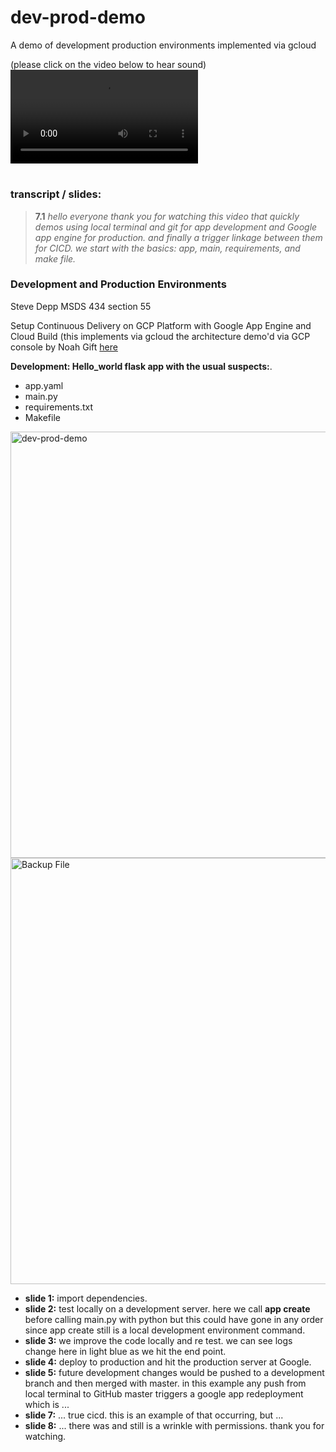 # dev-prod-demo
A demo of development production environments implemented via gcloud

(please click on the video below to hear sound)   
![demo](https://user-images.githubusercontent.com/38410965/111925621-0a688100-8a80-11eb-8087-4662b5a78992.mp4)

#

### transcript / slides: 

> **7.1** *hello everyone thank you for watching this video that quickly demos using local terminal and git for app development and Google app engine for production.  and finally a trigger linkage between them for CICD.  we start with the basics: app, main, requirements, and make file.* 

### Development and Production Environments
Steve Depp MSDS 434 section 55 

Setup Continuous Delivery on GCP Platform with Google App Engine and Cloud Build
(this implements via gcloud the architecture demo'd via GCP console by Noah Gift [here](https://www.youtube.com/watch?v=_TfWdOvQXwU)

**Development: Hello_world flask app with the usual suspects:**.  
- app.yaml
-	main.py
-	requirements.txt
-	Makefile

<img width="682" alt="dev-prod-demo" src="https://user-images.githubusercontent.com/38410965/112039665-a941bb80-8b1a-11eb-941c-7e5985e9c466.png">

<img width="682" alt="Backup File" src="https://user-images.githubusercontent.com/38410965/112039674-aba41580-8b1a-11eb-830b-4ef21b36cf20.png">

   

- **slide 1:** import dependencies.  
- **slide 2:** test locally on a development server.  here we call **app create** before calling main.py with python but this could have gone in any order since app create still is a local development environment command.   
- **slide 3:** we improve the code locally and re test.  we can see logs change here in light blue as we hit the end point.     
- **slide 4:** deploy to production and hit the production server at Google.  
- **slide 5:** future development changes would be pushed to a development branch and then merged with master.  in this example any push from local terminal to GitHub master triggers a google app redeployment which is ...   
- **slide 7:** ... true cicd.  this is an example of that occurring, but ...   
- **slide 8:** ... there was and still is a wrinkle with permissions.  thank you for watching.
